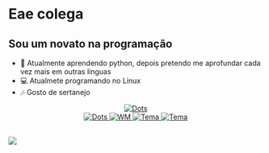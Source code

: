 # Eae colega

## Sou um novato na programação

- 🔭 Atualmente aprendendo python, depois pretendo me aprofundar cada vez mais em outras linguas
- 💻 Atualmete programando no Linux
- 🎶 Gosto de sertanejo

<div align="center">
  <a href="https://github.com/Androwinbr">
    <img alt="Dots" src="https://img.shields.io/badge/androwinbr-%2322252f?style=for-the-badge" />
  </a>
  <br/>
  <a href="https://github.com/Androwinbr/Dotfiles">
    <img alt="Dots" src="https://img.shields.io/badge/dots-%2322252f?style=for-the-badge" />
  </a>
  <a href="https://gitlab.com/vinicius.cgobbi2004">
    <img alt="WM" src="https://img.shields.io/badge/Gitlab-%2322252f?style=for-the-badge" />
  </a>
  <a href="https://www.youtube.com/channel/UClHEUWReZI_uxuXs0J7NEpQ">
    <img alt="Tema" src="https://img.shields.io/badge/Youtube-%2322252f?style=for-the-badge" />
  </a>
  <a href="https://www.opentechlife.tk/">
    <img alt="Tema" src="https://img.shields.io/badge/Opentechlife-%2322252f?style=for-the-badge" />
  </a>
  <br/><br/>
</div>

![](https://github-readme-stats.vercel.app/api?username=Androwinbr&show_icons=true&theme=nord&include_all_commits=true&count_private=true)
